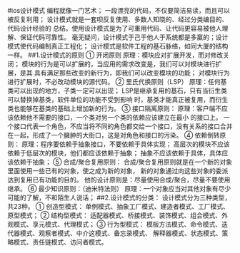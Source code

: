 #ios设计模式
        编程就像一门艺术；
        一段漂亮的代码，不仅要简洁易读，而且可以被反复利用；
        设计模式就是一套呗反复使用、多数人知晓的、经过分类编目的、代码设计经验的
    总结。使用设计模式是为了可重用代码、让代码更容易被他人理解、保证代码可靠性。
    毫无疑问，设计模式于己于他人于系统都是多赢的；设计模式使代码编制真正工程化；
    设计模式是软件工程的基石脉络，如同大厦的结构一样。
##1.设计模式的原则
    ① 开闭原则
        原理：模块应对扩展开发，而对修改关闭；
        模块的行为是可以扩展的，当应用的需求改变是，我们可以对模块进行扩展，是其
    具有满足那些改变的新行为，即我们可以改变模块的功能；
        对模块行为进行扩展时，不必改动模块的源代码。
    ② 里氏代换原则（LSP）
        原理：任何基类可以出现的地方，子类一定可以出现；
        LSP是继承复用的基石，只有当衍生类可以替换掉基类，软件单位的功能不受到影响
    时，基类才能真正被复用，而衍生类也能够在基类的基础上增加新的行为。
    ③ 接口隔离原则：
        原理：客户端不应该依赖他不需要的接口，一个类对另一个类的依赖应该建立在最小
    的接口上。
        一个接口代表一个角色，不应当将不同的角色都交给一个接口，没有关系的接口合并
    在一起，形成了一个臃肿的大街口，这是对角色和接口的污染。
    ④ 依赖倒转原则：
        原理：程序要依赖于抽象接口，不要依赖于具体实现；
        高层次的模块不应该依赖于低层次的模块，他们都应该依赖于抽象；
        抽象不应该依赖于具体，具体应该依赖于抽象；
    ⑤ 合成/聚合复用原则：
        合成/聚合复用原则就是在一个新的对象里面使用一些已有的对象，使之成为新的对象，
    新的对象通过向这些对象的委派达到复用已有功能的目的。
        他的设计原则是：尽量使用合成/聚合，尽量不要使用继承。
    ⑥ 最少知识原则：（迪米特法则）
        原理：一个对象应当对其他对象有尽少可能的了解，不和陌生人说话；
##2.设计模式的分类：
        设计模式分为三种类型，共23种。
        ① 创造型模式：
            单例模式、抽象工厂模式、建造者模式、工厂模式、原型模式；
        ② 结构型模式：
            适配器模式、桥接模式、装饰模式、组合模式、外观模式、享元模式、代理模式；
        ③ 行为型模式：
            模板方法模式、命令模式、迭代器模式、观察者模式、中介这模式、备忘录模式、
        解释器模式、状态模式、策略模式、责任链模式、访问者模式。
        
